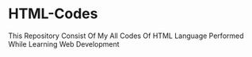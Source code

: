 # HTML-Codes
This Repository Consist Of My All Codes Of HTML Language Performed While Learning Web Development
